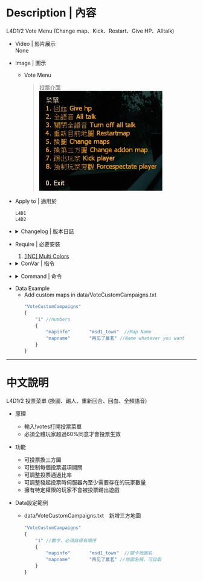 
# Description | 內容
L4D1/2 Vote Menu (Change map、Kick、Restart、Give HP、Alltalk)

* Video | 影片展示
<br/>None

* Image | 圖示
	* Vote Menu
        > 投票介面
	    <br/>![l4d_votes_5_1](image/l4d_votes_5_1.jpg)

* Apply to | 適用於
    ```
    L4D1
    L4D2
    ```

* <details><summary>Changelog | 版本日誌</summary>

	* v6.1 (2023-4-19)
        * Optimize code

	* v6.0 (2022-12-5)
        * Remake Code
        * Changes to fix warnings when compiling on SourceMod 1.11.
        * Fix errors

	* v1.0
        * Initial Release
</details>

* Require | 必要安裝
	1. [[INC] Multi Colors](https://github.com/fbef0102/L4D1_2-Plugins/releases/tag/Multi-Colors)

* <details><summary>ConVar | 指令</summary>

	* cfg\sourcemod\l4d_votes_5.cfg
		```php
        // 0=Off, 1=On this plugin
        l4d_Votens "1"

        // If 1, Enable All Talk Off Vote.
        l4d_Votensalltalk2ED "1"

        // If 1, Enable All Talk On Vote.
        l4d_VotensalltalkED "1"

        // If 1, Enable Give HP Vote.
        l4d_VotenshpED "1"

        // If 1, Enable Change Custom Map Vote.
        l4d_Votensmap2ED "1"

        // If 1, Enable Change Value Map Vote.
        l4d_VotensmapED "1"

        // If 1, Enable Restart Current Map Vote.
        l4d_VotensrestartmapED "1"

        // If 1, Enable ForceSpectate Player Vote.
        l4d_VotesForceSpectateED "1"

        // If 1, Enable Kick Player Vote.
        l4d_VotesKickED "1"

        // Players with these flags have kick immune. (Empty = Everyone, -1: Nobody)
        l4d_VotesKick_immue_access_flag "z"

        // Minimum # of players in game to start the vote
        sm_vote_player_limit "2"

        // pass vote percentage.
        sm_votes_s "0.60"
		```
</details>

* <details><summary>Command | 命令</summary>

	* **Open Vote Menu**
        ```php
        sm_votes
        sm_callvote
        sm_callvotes
        ```
    
	* **Restart current level (Adm Required: ADMFLAG_CHANGEMAP)**
        ```php
        sm_restartmap
        ```
</details>

* Data Example
	* Add custom maps in data/VoteCustomCampaigns.txt
        ```php
        "VoteCustomCampaigns"
        {
            "1" //numbers
            {
                "mapinfo"		"msd1_town"  //Map Name
                "mapname"		"再见了晨茗" //Name whatever you want
            }
        }
        ```

- - - -
# 中文說明
L4D1/2 投票菜單 (換圖、踢人、重新回合、回血、全頻語音)

* 原理
    * 輸入!votes打開投票菜單
    * 必須全體玩家超過60%同意才會投票生效

* 功能
    * 可投票換三方圖
    * 可控制每個投票選項開關
    * 可調整投票通過比率
    * 可調整發起投票時伺服器內至少需要存在的玩家數量
    * 擁有特定權限的玩家不會被投票踢出遊戲

* Data設定範例
	* data/VoteCustomCampaigns.txt　新增三方地圖
        ```php
        "VoteCustomCampaigns"
        {
            "1" //數字，必須寫得有順序
            {
                "mapinfo"		"msd1_town"  //關卡地圖名
                "mapname"		"再见了晨茗" //地圖名稱，可自取
            }
        }
        ```